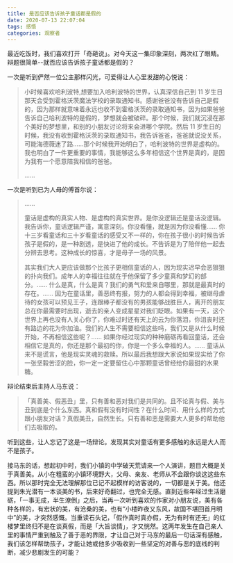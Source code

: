 ```yaml
---
title: 是否应该告诉孩子童话都是假的
date: 2020-07-13 22:07:04
tags: 感悟 
categories: 观察者
---
```


最近吃饭时，我们喜欢打开「奇葩说」。对今天这一集印象深刻，两次红了眼睛。辩题很简单--就否应该告诉孩子童话都是假的？

一次是听到俨然一位公主那样闪光，可爱得让人心里发甜的心悦说：

> 小时候喜欢哈利波特,想要加入哈利波特的世界，认真深信自己到 11 岁生日那天会受到霍格沃茨魔法学校的录取通知书。感谢爸爸没有告诉自己是假的，因为那样就意味着永远也收不到霍格沃茨的录取通知书，因为如果爸爸告诉自己哈利波特的是假的，梦想就会被破碎。那个时候，我们就沉浸在那个美好的梦想里，和别的小朋友讨论将来会进哪个学院。然后 11 岁生日的时候，我没有收到霍格沃茨的录取通知书，我告诉爸爸，爸爸就说没关系，可能海德薇迷了路......那个时候我开始明白了，哈利波特的世界是虚构的。我也明白了一件更重要的事情，我能够这么多年相信这个世界是真的，是因为我有一个愿意陪我相信的爸爸。
>
> ......

一次是听到已为人母的傅首尔说：

> ......
>
> 童话是虚构的真实人物、是虚构的真实世界。是你没逻辑还是童话没逻辑。我告诉你，童话逻辑严谨，寓意深刻。你没看懂，就是因为你没看懂...... 你十三岁看童话和三十岁看童话的感受又不一样的，你在孩子很小的时候告诉孩子是假的，是一种剧透，是快进了他的成长。不告诉是为了陪伴他一起去分辨去思考。这种成长的惊喜，才是母子一场的风景。
>
> 其实我们大人更应该做那个比孩子更相信童话的人，因为现实迟早会恶狠狠的扑向我们。成年人的幸福往往就在于他保留了多少童真和梦幻的部分。...... 什么是真，什么是真？我们的勇气和爱来自哪里，那就是最真时的存在。...... 因为在童话里，善恶终有报，努力的人都会得到幸福，被继母虐待的女孩可以预见王子，连跟棒子都没有的男孩能够战胜巨人，离开的朋友总在你最需要时出现，逝去的亲人变成星星对我们眨眼。如果有一天，这个世界上再也没有人关心你了，你难过时还有天上的云为你落泪，你沮丧时还有路边的花为你加油。我们的人生不需要相信这些吗，我们又是从什么时候开始，不再相信这些呢？...... 如果你经过现实的种种磨砺再看回童话，还会相信它是真的，你还是那个最初的你，你是一个多么幸福的人。...... 童话从来不是谎言，他是现实灵魂的救赎。所以最后我想跟大家说如果现实给了你一张坚毅苦涩的脸，你一定一定要留住心中那颗童话曾经给你最甜的水果糖。

辩论结束后主持人马东说：

> 「真善美、假恶丑」里，只有善和恶对我们是共同的。且不论真与假、美与丑到底是个什么东西。真和假有没有时间性？在什么时间、用什么样的方式跟小朋友对话？真假美丑，自然生长。只有善和恶是需要大人更多的帮助他们去吸取的。

听到这些，让人忘记了这是一场辩论。发现其实对童话有更多感触的永远是大人而不是孩子。

接马东的话，想起初中时，我们小镇的中学破天荒请来一个人演讲，题目大概是关于真善美。从小在粗蛮的小镇环境野大，父母、亲友、老师从不会跟你谈这这些东西。所以那时完全无法理解那位已记不起模样的访客说的，一切都是关于美。他还提到朱光潜有一本谈美的书，后来好奇翻过，也完全无感。直到近些年经过生活磨砺，「一事无成，半生潦倒」之后，当再一次听到喜欢的作家对小朋友说，美有各种各样的，有宏状的美，有沧桑的美，也有“小楼昨夜又东风，故国不堪回首月明中”的美，才突然感慨。当重读石头记，「假作真时真亦假，无为有时有还无」的红楼梦里终归不是在谈真假，而是「大旨谈情」，才又恍然。这两年发生在自己亲人里的事情严重到触及了善于恶的界限，才让自己对于马东的最后一句话深有感触，我们该怎样帮助孩子，才能让她或他多少吸收到一些坚定的对善与恶的底线的判断，减少悲剧发生的可能？


